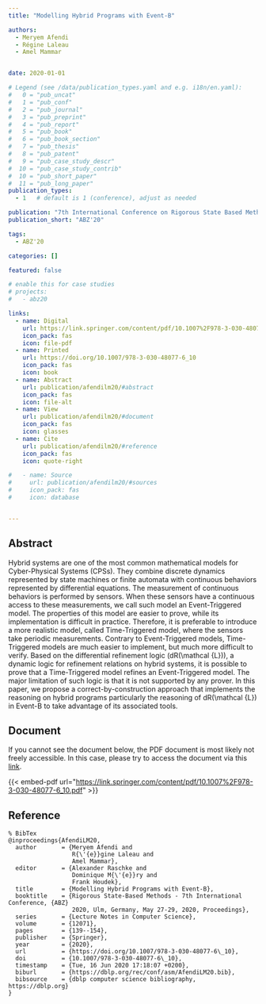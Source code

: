 ```yaml
---
title: "Modelling Hybrid Programs with Event-B"

authors:
  - Meryem Afendi
  - Régine Laleau
  - Amel Mammar


date: 2020-01-01

# Legend (see /data/publication_types.yaml and e.g. i18n/en.yaml): 
#   0 = "pub_uncat"
#   1 = "pub_conf"
#   2 = "pub_journal"
#   3 = "pub_preprint"
#   4 = "pub_report"
#   5 = "pub_book"
#   6 = "pub_book_section"
#   7 = "pub_thesis"
#   8 = "pub_patent"
#   9 = "pub_case_study_descr"
#  10 = "pub_case_study_contrib"
#  10 = "pub_short_paper"
#  11 = "pub_long_paper"
publication_types:
  - 1   # default is 1 (conference), adjust as needed

publication: "7th International Conference on Rigorous State Based Methods (ABZ'20)"
publication_short: "ABZ'20"

tags:
  - ABZ'20

categories: []

featured: false

# enable this for case studies
# projects:
#   - abz20

links:
  - name: Digital
    url: https://link.springer.com/content/pdf/10.1007%2F978-3-030-48077-6_10.pdf
    icon_pack: fas
    icon: file-pdf
  - name: Printed
    url: https://doi.org/10.1007/978-3-030-48077-6_10
    icon_pack: fas
    icon: book
  - name: Abstract
    url: publication/afendilm20/#abstract
    icon_pack: fas
    icon: file-alt
  - name: View
    url: publication/afendilm20/#document
    icon_pack: fas
    icon: glasses
  - name: Cite
    url: publication/afendilm20/#reference
    icon_pack: fas
    icon: quote-right

#   - name: Source
#     url: publication/afendilm20/#sources
#     icon_pack: fas
#     icon: database


---
```


## Abstract

Hybrid systems are one of the most common mathematical models for Cyber-Physical Systems (CPSs). They combine discrete dynamics represented by state machines or finite automata with continuous behaviors represented by differential equations. The measurement of continuous behaviors is performed by sensors. When these sensors have a continuous access to these measurements, we call such model an Event-Triggered model. The properties of this model are easier to prove, while its implementation is difficult in practice. Therefore, it is preferable to introduce a more realistic model, called Time-Triggered model, where the sensors take periodic measurements. Contrary to Event-Triggered models, Time-Triggered models are much easier to implement, but much more difficult to verify. Based on the differential refinement logic (dR\(\mathcal {L}\)), a dynamic logic for refinement relations on hybrid systems, it is possible to prove that a Time-Triggered model refines an Event-Triggered model. The major limitation of such logic is that it is not supported by any prover. In this paper, we propose a correct-by-construction approach that implements the reasoning on hybrid programs particularly the reasoning of dR\(\mathcal {L}\) in Event-B to take advantage of its associated tools.

## Document

If you cannot see the document below, the PDF document is most likely not freely accessible. In this case, please try to access the document via this <a href="https://link.springer.com/content/pdf/10.1007%2F978-3-030-48077-6_10.pdf">link</a>.

{{< embed-pdf url="https://link.springer.com/content/pdf/10.1007%2F978-3-030-48077-6_10.pdf" >}}

## Reference

```
% BibTex
@inproceedings{AfendiLM20,
  author       = {Meryem Afendi and
                  R{\'{e}}gine Laleau and
                  Amel Mammar},
  editor       = {Alexander Raschke and
                  Dominique M{\'{e}}ry and
                  Frank Houdek},
  title        = {Modelling Hybrid Programs with Event-B},
  booktitle    = {Rigorous State-Based Methods - 7th International Conference, {ABZ}
                  2020, Ulm, Germany, May 27-29, 2020, Proceedings},
  series       = {Lecture Notes in Computer Science},
  volume       = {12071},
  pages        = {139--154},
  publisher    = {Springer},
  year         = {2020},
  url          = {https://doi.org/10.1007/978-3-030-48077-6\_10},
  doi          = {10.1007/978-3-030-48077-6\_10},
  timestamp    = {Tue, 16 Jun 2020 17:18:07 +0200},
  biburl       = {https://dblp.org/rec/conf/asm/AfendiLM20.bib},
  bibsource    = {dblp computer science bibliography, https://dblp.org}
}


```

<!-- # add information for case study papers (if available)
## Sources

- **Used formal method:**
  [ASM](/method/asm)
- **Resources and tools:**
  Asmeta

For more information, please contact the <a href ="mailto:silvia.bonfanti@unibg.it;arcaini@nii.ac.jp;angelo.gargantini@unibg.it;scandurra@unibg.it;elvinia.riccobene@unimi.it">authors</a>-->

